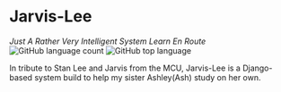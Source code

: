 # Jarvis-Lee
_Just A Rather Very Intelligent System Learn En Route_<br>
![GitHub language count](https://img.shields.io/github/languages/count/Timothy-Wangwe/Jarvis-Lee)
![GitHub top language](https://img.shields.io/github/languages/top/Timothy-Wangwe/Jarvis-Lee)<br>

In tribute to Stan Lee and Jarvis from the MCU, Jarvis-Lee is a Django-based system build to help my sister Ashley(Ash) study on her own.